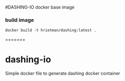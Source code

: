#DASHING-IO docker base image

### build image

`docker build -t hrietman/dashing:latest .`

=======
# dashing-io
Simple docker file to generate dashing docker container

